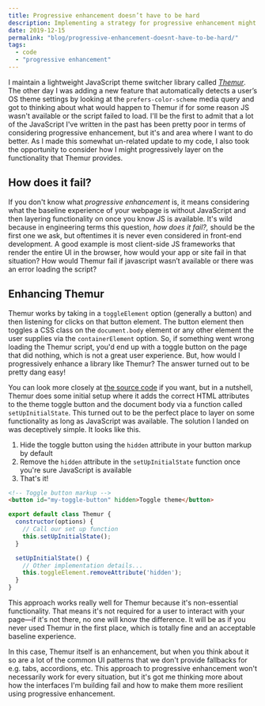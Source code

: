 ```yaml
---
title: Progressive enhancement doesn’t have to be hard
description: Implementing a strategy for progressive enhancement might be easier than you think
date: 2019-12-15
permalink: "blog/progressive-enhancement-doesnt-have-to-be-hard/"
tags:
  - code
  - "progressive enhancement"
---
```

I maintain a lightweight JavaScript theme switcher library called [*Themur*](https://github.com/levimcg/themur). The other day I was adding a new feature that automatically detects a user’s OS theme settings by looking at the `prefers-color-scheme` media query and got to thinking about what would happen to Themur if for some reason JS wasn't available or the script failed to load. I'll be the first to admit that a lot of the JavaScript I've written in the past has been pretty poor in terms of considering progressive enhancement, but it's and area where I want to do better. As I made this somewhat un-related update to my code, I also took the opportunity to consider how I might progressively layer on the functionality that Themur provides.

## How does it fail?
If you don't know what *progressive enhancement* is, it means considering what the baseline experience of your webpage is without JavaScript and then layering functionality on once you know JS is available. It's wild because in engineering terms this question, *how does it fail?,* should be the first one we ask, but oftentimes it is never even considered in front-end development. A good example is most client-side JS frameworks that render the entire UI in the browser, how would your app or site fail in that situation? How would Themur fail if javascript wasn’t available or there was an error loading the script?

## Enhancing Themur
Themur works by taking in a `toggleElement` option (generally a button) and then listening for clicks on that button element. The button element then toggles a CSS class on the `document.body` element or any other element the user supplies via the `containerElement` option. So, if something went wrong loading the Themur script, you'd end up with a toggle button on the page that did nothing, which is not a great user experience. But, how would I progressively enhance a library like Themur? The answer turned out to be pretty dang easy!

You can look more closely at [the source code](https://github.com/levimcg/themur) if you want, but in a nutshell, Themur does some initial setup where it adds the correct HTML attributes to the theme toggle button and the document body via a function called `setUpInitialState`. This turned out to be the perfect place to layer on some functionality as long as JavaScript was available. The solution I landed on was deceptively simple. It looks like this.

1. Hide the toggle button using the `hidden` attribute in your button markup by default
2. Remove the `hidden` attribute in the `setUpInitialState` function once you're sure JavaScript is available
3. That's it!

```html
<!-- Toggle button markup -->
<button id="my-toggle-button" hidden>Toggle theme</button>
```

```javascript
export default class Themur {
  constructor(options) {
    // Call our set up function
    this.setUpInitialState();
  }

  setUpInitialState() {
    // Other implementation details...
    this.toggleElement.removeAttribute('hidden');
  }
}
```

This approach works really well for Themur because it's non-essential functionality. That means it's not required for a user to interact with your page—if it's not there, no one will know the difference. It will be as if you never used Themur in the first place, which is totally fine and an acceptable baseline experience.

In this case, Themur itself is an enhancement, but when you think about it so are a lot of the common UI patterns that we don't provide fallbacks for e.g. tabs, accordions, etc. This approach to progressive enhancement won't necessarily work for every situation, but it's got me thinking more about how the interfaces I'm building fail and how to make them more resilient using progressive enhancement.
